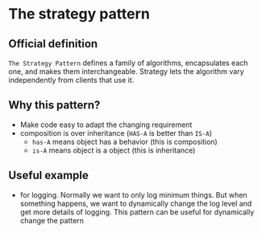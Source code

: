 # The strategy pattern

## Official definition
`The Strategy Pattern` defines a family of algorithms, encapsulates each one,
and makes them interchangeable. Strategy lets the algorithm vary independently
from clients that use it.


## Why this pattern?
- Make code easy to adapt the changing requirement
- composition is over inheritance (`HAS-A` is better than `IS-A`)
    - `has-A` means object has a behavior (this is composition)
    - `is-A` means object is a object (this is inheritance)

## Useful example 
- for logging. Normally we want to only log minimum things. But when something
  happens, we want to dynamically change the log level and get more details of
  logging. This pattern can be useful for dynamically change the pattern
